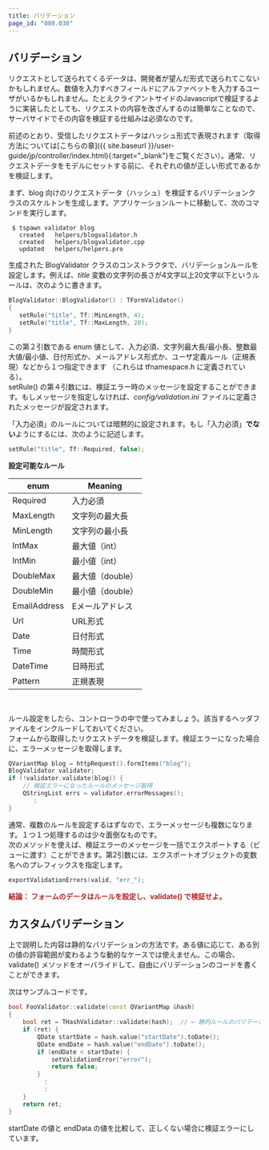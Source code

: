 ```yaml
---
title: バリデーション
page_id: "080.030"
---
```


## バリデーション

リクエストとして送られてくるデータは、開発者が望んだ形式で送られてこないかもしれません。数値を入力すべきフィールドにアルファベットを入力するユーザがいるかもしれません。たとえクライアントサイドのJavascriptで検証するように実装したとしても、リクエストの内容を改ざんするのは簡単なことなので、サーバサイドでその内容を検証する仕組みは必須なのです。

前述のとおり、受信したリクエストデータはハッシュ形式で表現されます（取得方法については[こちらの章]({{ site.baseurl }}/user-guide/jp/controller/index.html){:target="_blank"}をご覧ください）。通常、リクエストデータをモデルにセットする前に、それぞれの値が正しい形式であるかを検証します。

まず、blog 向けのリクエストデータ（ハッシュ）を検証するバリデーションクラスのスケルトンを生成します。アプリケーションルートに移動して、次のコマンドを実行します。

```
 $ tspawn validator blog
   created   helpers/blogvalidator.h
   created   helpers/blogvalidator.cpp
   updated   helpers/helpers.pro
```

生成された BlogValidator クラスのコンストラクタで、バリデーションルールを設定します。例えば、*title* 変数の文字列の長さが4文字以上20文字以下というルールは、次のように書きます。

```c++
BlogValidator::BlogValidator() : TFormValidator()
{
   setRule("title", Tf::MinLength, 4);
   setRule("title", Tf::MaxLength, 20); 
}
```

この第２引数である enum 値として、入力必須、文字列最大長/最小長、整数最大値/最小値、日付形式か、メールアドレス形式か、ユーザ定義ルール（正規表現）などから１つ指定できます （これらは tfnamespace.h に定義されている）。<br>
setRule() の第４引数には、検証エラー時のメッセージを設定することができます。もしメッセージを指定しなければ、*config/validation.ini* ファイルに定義されたメッセージが設定されます。

「入力必須」のルールについては暗黙的に設定されます。もし「入力必須」**でない**ようにするには、次のように記述します。

```c++
setRule("title", Tf::Required, false);
``` 

<div class="center aligned" markdown="1">

**設定可能なルール**

</div>

<div class="table-div" markdown="1">

| enum         | Meaning                 |
|--------------|-------------------------|
| Required     | 入力必須                 |
| MaxLength    | 文字列の最大長            |
| MinLength    | 文字列の最小長            |
| IntMax       | 最大値（int）            |
| IntMin       | 最小値（int）            |
| DoubleMax    | 最大値（double）         |
| DoubleMin    | 最小値（double）         |
| EmailAddress | Eメールアドレス           |
| Url          | URL形式                 |
| Date         | 日付形式                 |
| Time         | 時間形式                 |
| DateTime     | 日時形式                 |
| Pattern      | 正規表現                 |

</div><br>
 
ルール設定をしたら、コントローラの中で使ってみましょう。該当するヘッダファイルをインクルードしておいてください。<br>
フォームから取得したリクエストデータを検証します。検証エラーになった場合に、エラーメッセージを取得します。

```c++
QVariantMap blog = httpRequest().formItems("blog");
BlogValidator validator;
if (!validator.validate(blog)) {
    // 検証エラーになったルールのメッセージ取得
    QStringList errs = validator.errorMessages();
       :
}
```
 
通常、複数のルールを設定するはずなので、エラーメッセージも複数になります。１つ１つ処理するのは少々面倒なものです。<br> 
次のメソッドを使えば、検証エラーのメッセージを一括でエクスポートする（ビューに渡す）ことができます。第2引数には、エクスポートオブジェクトの変数名へのプレフィックスを指定します。

```c++
exportValidationErrors(valid, "err_");
``` 
 
<span style="color: #b22222">**結論： フォームのデータはルールを設定し、validate() で検証せよ。** </span>

## カスタムバリデーション

上で説明した内容は静的なバリデーションの方法です。ある値に応じて、ある別の値の許容範囲が変わるような動的なケースでは使えません。この場合、validate() メソッドをオーバライドして、自由にバリデーションのコードを書くことができます。

次はサンプルコードです。

```c++
bool FooValidator::validate(const QVariantMap &hash)
{
    bool ret = THashValidator::validate(hash);  // ← 静的ルールのバリデーション
    if (ret) {
        QDate startDate = hash.value("startDate").toDate();
        QDate endDate = hash.value("endDate").toDate();
        if (endDate < startDate) {
            setValidationError("error");
            return false;
        }
          :
          :
    }
    return ret;
}
```
  
startDate の値と endData の値を比較して、正しくない場合に検証エラーにしています。
